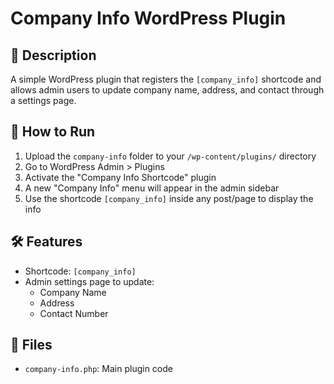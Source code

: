 # Company Info WordPress Plugin

## 🧩 Description
A simple WordPress plugin that registers the `[company_info]` shortcode and allows admin users to update company name, address, and contact through a settings page.

## 🚀 How to Run

1. Upload the `company-info` folder to your `/wp-content/plugins/` directory
2. Go to WordPress Admin > Plugins
3. Activate the "Company Info Shortcode" plugin
4. A new "Company Info" menu will appear in the admin sidebar
5. Use the shortcode `[company_info]` inside any post/page to display the info

## 🛠 Features

- Shortcode: `[company_info]`
- Admin settings page to update:
  - Company Name
  - Address
  - Contact Number

## 🧾 Files

- `company-info.php`: Main plugin code
